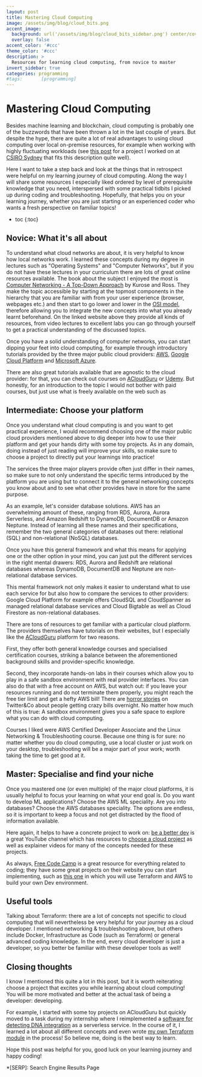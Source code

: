 ```yaml
---
layout: post
title: Mastering Cloud Computing
image: /assets/img/blog/cloud_bits.png
accent_image: 
  background: url('/assets/img/blog/cloud_bits_sidebar.png') center/cover
  overlay: false
accent_color: '#ccc'
theme_color: '#ccc'
description: >
  Resources for learning cloud computing, from novice to master
invert_sidebar: true
categories: programming
#tags:       [programming]
---
```


# Mastering Cloud Computing
Besides machine learning and blockchain, cloud computing is probably one of the buzzwords that have been thrown a lot in the last couple of years. But despite the hype, there are quite a lot of real advantages to using cloud computing over local on-premise resources, for example when working with highly fluctuating workloads (see [this post]() for a project I worked on at [CSIRO Sydney](https://bioinformatics.csiro.au/) that fits this description quite well).

Here I want to take a step back and look at the things that in retrospect were helpful on my learning journey of cloud computing. Along the way I will share some resources I especially liked ordered by level of prerequisite knowledge that you need, interspersed with some practical tidbits I picked up during coding and troubleshooting. Hopefully, that helps you on your learning journey, whether you are just starting or an experienced coder who wants a fresh perspective on familiar topics!

* toc
{:toc}


## Novice: What it's all about
To understand what cloud networks are about, it is very helpful to know how local networks work. I learned these concepts during my degree in lectures such as "Operating Systems" and "Computer Networks", but if you do not have these lectures in your curriculum there are lots of great online resources available. The book about the subject I enjoyed the most is [Computer Networking - A Top-Down Approach](https://gaia.cs.umass.edu/kurose_ross/index.php) by Kurose and Ross. They make the topic accessible by starting at the topmost components in the hierarchy that you are familiar with from your user experience (browser, webpages etc.) and then start to go lower and lower in the [OSI model](https://en.wikipedia.org/wiki/OSI_model), therefore allowing you to integrate the new concepts into what you already learnt beforehand. On the linked website above they provide all kinds of resources, from video lectures to excellent labs you can go through yourself to get a practical understanding of the discussed topics.

Once you have a solid understanding of computer networks, you can start dipping your feet into cloud computing, for example through introductory tutorials provided by the three major public cloud providers: [AWS](https://docs.aws.amazon.com/whitepapers/latest/aws-overview/what-is-cloud-computing.html), [Google Cloud Platform](https://cloud.google.com/learn/what-is-cloud-computing) and [Microsoft Azure](https://azure.microsoft.com/en-us/resources/cloud-computing-dictionary/what-is-cloud-computing/). 

There are also great tutorials available that are agnostic to the cloud provider: for that, you can check out courses on [ACloudGuru](https://acloudguru.com/course/introduction-to-cloud-computing) or [Udemy]( https://www.udemy.com/course/introduction-to-cloud-computing-on-amazon-aws-for-beginners/). But honestly, for an introduction to the topic I would not bother with paid courses, but just use what is freely available on the web such as 

## Intermediate: Choose your platform
Once you understand what cloud computing is and you want to get practical experience, I would recommend choosing one of the major public cloud providers mentioned above to dig deeper into how to use their platform and get your hands dirty with some toy projects. As in any domain, doing instead of just reading will improve your skills, so make sure to choose a project to directly put your learnings into practice!

The services the three major players provide often just differ in their names, so make sure to not only understand the specific terms introduced by the platform you are using but to connect it to the general networking concepts you know about and to see what other provides have in store for the same purpose.

As an example, let's consider database solutions. AWS has an overwhelming amount of these, ranging from RDS, Aurora, Aurora Serverless, and Amazon Redshift to DynamoDB, DocumentDB or Amazon Neptune. Instead of learning all these names and their specifications, remember the two general categories of databases out there: relational (SQL) and non-relational (NoSQL) databases. 

Once you have this general framework and what this means for applying one or the other option in your mind, you can just put the different services in the right mental drawers: RDS, Aurora and Redshift are relational databases whereas DynamoDB, DocumentDB and Neptune are non-relational database services. 

This mental framework not only makes it easier to understand what to use each service for but also how to compare the services to other providers: Google Cloud Platform for example offers CloudSQL and CloudSpanner as managed relational database services and Cloud Bigtable as well as Cloud Firestore as non-relational databases.

There are tons of resources to get familiar with a particular cloud platform. The providers themselves have tutorials on their websites, but I especially like the [ACloudGuru](https://acloudguru.com/) platform for two reasons.

First, they offer both general knowledge courses and specialised certification courses, striking a balance between the aforementioned background skills and provider-specific knowledge. 

Second, they incorporate hands-on labs in their courses which allow you to play in a safe sandbox environment with real provider interfaces. You can also do that with a free account on AWS, but watch out: if you leave your resources running and do not terminate them properly, you might reach the free tier limit and get a hefty AWS bill! There are [horror stories](https://twitter.com/flaviocopes/status/1542148015808544769) on Twitter&Co about people getting crazy bills overnight. No matter how much of this is true: A sandbox environment gives you a safe space to explore what you can do with cloud computing.

Courses I liked were AWS Certified Developer Associate and the Linux Networking & Troubleshooting course. Because one thing is for sure: no matter whether you do cloud computing, use a local cluster or just work on your desktop, troubleshooting will be a major part of your work; worth taking the time to get good at it.

## Master: Specialise and find your niche
Once you mastered one (or even multiple) of the major cloud platforms, it is usually helpful to focus your learning on what your end goal is. Do you want to develop ML applications? Choose the AWS ML speciality. Are you into databases? Choose the AWS databases speciality. 
The options are endless, so it is important to keep a focus and not get distracted by the flood of information available. 

Here again, it helps to have a concrete project to work on: [be a better dev](https://www.youtube.com/c/BeABetterDev) is a great YouTube channel which has resources to [choose a cloud project](https://www.youtube.com/watch?v=06VgLTqNvU8) as well as explainer videos for many of the concepts needed for these projects. 

As always, [Free Code Camp](https://www.freecodecamp.org/news/tag/cloud-computing/) is a great resource for everything related to coding; they have some great projects on their website you can start implementing, such as [this one](https://www.freecodecamp.org/news/learn-terraform-and-aws-by-building-a-dev-environment/) in which you will use Terraform and AWS to build your own Dev environment.

## Useful tools 

Talking about Terraform: there are a lot of concepts not specific to cloud computing that will nevertheless be very helpful for your journey as a cloud developer. I mentioned networking & troubleshooting above, but others include Docker, Infrastructure as Code (such as Terraform) or general advanced coding knowledge. In the end, every cloud developer is just a developer, so you better be familiar with these developer tools as well!


## Closing thoughts

I know I mentioned this quite a lot in this post, but it is worth reiterating: choose a project that excites you while learning about cloud computing! You will be more motivated and better at the actual task of being a developer: developing. 

For example, I started with some toy projects on ACloudGuru but quickly moved to a task during my internship where I reimplemented a [software for detecting DNA integration](https://bioinformatics.csiro.au/blog/detecting-foreign-dna-with-insider/) as a serverless service. In the course of it, I learned a lot about all different concepts and even wrote [my own Terraform module](https://registry.terraform.io/modules/kierandidi/emrserverless/aws/1.0.0) in the process! So believe me, doing is the best way to learn.

Hope this post was helpful for you, good luck on your learning journey and happy coding!



*[SERP]: Search Engine Results Page